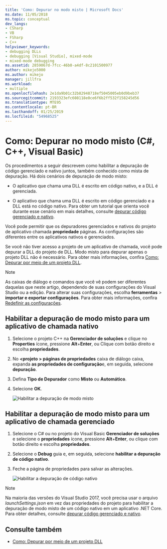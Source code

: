 ```yaml
---
title: 'Como: Depurar no modo misto | Microsoft Docs'
ms.date: 11/05/2018
ms.topic: conceptual
dev_langs:
- CSharp
- VB
- FSharp
- C++
helpviewer_keywords:
- debugging DLLs
- debugging [Visual Studio], mixed-mode
- mixed-mode debugging
ms.assetid: 2859067d-7fcc-46b0-a4df-8c2101500977
author: mikejo5000
ms.author: mikejo
manager: jillfra
ms.workload:
- multiple
ms.openlocfilehash: 2e1da9b01c32b82948718ef5045005eb0d9beb37
ms.sourcegitcommit: 2193323efc608118e0ce6f6b2ff532f158245d56
ms.translationtype: MTE95
ms.contentlocale: pt-BR
ms.lasthandoff: 01/25/2019
ms.locfileid: "54968525"
---
```

# <a name="how-to-debug-in-mixed-mode-c-c-visual-basic"></a>Como: Depurar no modo misto (C#, C++, Visual Basic)

Os procedimentos a seguir descrevem como habilitar a depuração de código gerenciado e nativo juntos, também conhecido como mista de depuração. Há dois cenários de depuração de modo misto:

- O aplicativo que chama uma DLL é escrito em código nativo, e a DLL é gerenciada.

- O aplicativo que chama uma DLL é escrito em código gerenciado e a DLL está no código nativo. Para obter um tutorial que orienta você durante esse cenário em mais detalhes, consulte [depurar código gerenciado e nativo](../debugger/how-to-debug-managed-and-native-code.md).

Você pode permitir que os depuradores gerenciados e nativos do projeto de aplicativo chamada **propriedade** páginas. As configurações são diferentes entre os aplicativos nativos e gerenciados.

Se você não tiver acesso a projeto de um aplicativo de chamada, você pode depurar a DLL do projeto de DLL. Modo misto para depurar apenas o projeto DLL não é necessário. Para obter mais informações, confira [Como: Depurar por meio de um projeto DLL](../debugger/how-to-debug-from-a-dll-project.md).

> [!NOTE]
> As caixas de diálogo e comandos que você vê podem ser diferentes daquelas que neste artigo, dependendo de suas configurações do Visual Studio ou a edição. Para alterar suas configurações, escolha **ferramentas** > **importar e exportar configurações**. Para obter mais informações, confira [Redefinir as configurações](../ide/environment-settings.md#reset-settings).

## <a name="enable-mixed-mode-debugging-for-a-native-calling-app"></a>Habilitar a depuração de modo misto para um aplicativo de chamada nativo

1. Selecione o projeto C++ na **Gerenciador de soluções** e clique no **Properties** ícone, pressione **Alt**+**Enter**, ou Clique com botão direito e escolha **propriedades**.

1. No  **\<projeto > páginas de propriedades** caixa de diálogo caixa, expanda **as propriedades de configuração**e, em seguida, selecione **depuração**.

1. Defina **Tipo de Depurador** como **Misto** ou **Automático**.

1. Selecione **OK**.

   ![Habilitar a depuração de modo misto](../debugger/media/dbg-mixed-mode-from-native.png "habilitar a depuração de modo misto")

## <a name="enable-mixed-mode-debugging-for-a-managed-calling-app"></a>Habilitar a depuração de modo misto para um aplicativo de chamada gerenciado

1. Selecione o C# ou no projeto do Visual Basic **Gerenciador de soluções** e selecione o **propriedades** ícone, pressione **Alt**+**Enter**, ou clique com botão direito e escolha **propriedades**.

1. Selecione o **Debug** guia e, em seguida, selecione **habilitar a depuração de código nativo**.

1. Feche a página de propriedades para salvar as alterações.

   ![Habilitar a depuração de código nativo](../debugger/media/dbg-mixed-mode-from-csharp.png "habilitar a depuração de código nativo")

> [!NOTE]
> Na maioria das versões do Visual Studio 2017, você precisa usar o arquivo *launchSettings.json* em vez das propriedades do projeto para habilitar a depuração de modo misto de um código nativo em um aplicativo .NET Core. Para obter detalhes, consulte [depurar código gerenciado e nativo](../debugger/how-to-debug-managed-and-native-code.md).

## <a name="see-also"></a>Consulte também

- [Como: Depurar por meio de um projeto DLL](../debugger/how-to-debug-from-a-dll-project.md)